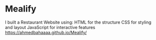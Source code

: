 # Mealify
I built a Restaurant Website using:  HTML for the structure  CSS for styling and layout  JavaScript for interactive features
https://ahmedbahaaaa.github.io/Mealify/
